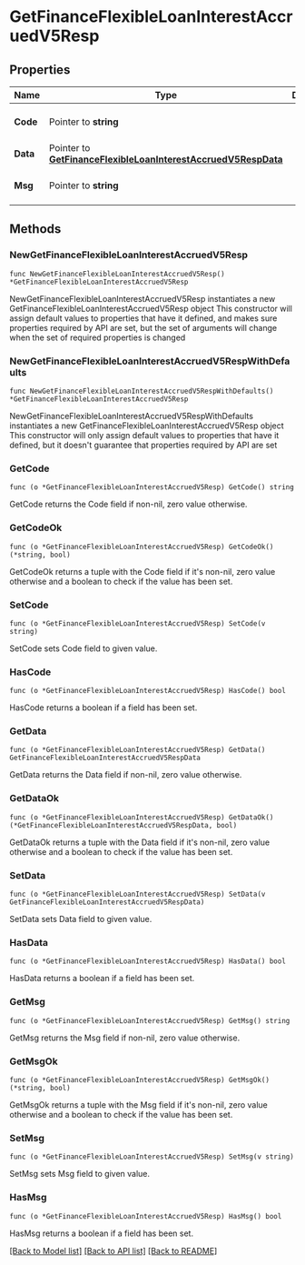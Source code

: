 # GetFinanceFlexibleLoanInterestAccruedV5Resp

## Properties

Name | Type | Description | Notes
------------ | ------------- | ------------- | -------------
**Code** | Pointer to **string** |  | [optional] [default to ""]
**Data** | Pointer to [**GetFinanceFlexibleLoanInterestAccruedV5RespData**](GetFinanceFlexibleLoanInterestAccruedV5RespData.md) |  | [optional] 
**Msg** | Pointer to **string** |  | [optional] [default to ""]

## Methods

### NewGetFinanceFlexibleLoanInterestAccruedV5Resp

`func NewGetFinanceFlexibleLoanInterestAccruedV5Resp() *GetFinanceFlexibleLoanInterestAccruedV5Resp`

NewGetFinanceFlexibleLoanInterestAccruedV5Resp instantiates a new GetFinanceFlexibleLoanInterestAccruedV5Resp object
This constructor will assign default values to properties that have it defined,
and makes sure properties required by API are set, but the set of arguments
will change when the set of required properties is changed

### NewGetFinanceFlexibleLoanInterestAccruedV5RespWithDefaults

`func NewGetFinanceFlexibleLoanInterestAccruedV5RespWithDefaults() *GetFinanceFlexibleLoanInterestAccruedV5Resp`

NewGetFinanceFlexibleLoanInterestAccruedV5RespWithDefaults instantiates a new GetFinanceFlexibleLoanInterestAccruedV5Resp object
This constructor will only assign default values to properties that have it defined,
but it doesn't guarantee that properties required by API are set

### GetCode

`func (o *GetFinanceFlexibleLoanInterestAccruedV5Resp) GetCode() string`

GetCode returns the Code field if non-nil, zero value otherwise.

### GetCodeOk

`func (o *GetFinanceFlexibleLoanInterestAccruedV5Resp) GetCodeOk() (*string, bool)`

GetCodeOk returns a tuple with the Code field if it's non-nil, zero value otherwise
and a boolean to check if the value has been set.

### SetCode

`func (o *GetFinanceFlexibleLoanInterestAccruedV5Resp) SetCode(v string)`

SetCode sets Code field to given value.

### HasCode

`func (o *GetFinanceFlexibleLoanInterestAccruedV5Resp) HasCode() bool`

HasCode returns a boolean if a field has been set.

### GetData

`func (o *GetFinanceFlexibleLoanInterestAccruedV5Resp) GetData() GetFinanceFlexibleLoanInterestAccruedV5RespData`

GetData returns the Data field if non-nil, zero value otherwise.

### GetDataOk

`func (o *GetFinanceFlexibleLoanInterestAccruedV5Resp) GetDataOk() (*GetFinanceFlexibleLoanInterestAccruedV5RespData, bool)`

GetDataOk returns a tuple with the Data field if it's non-nil, zero value otherwise
and a boolean to check if the value has been set.

### SetData

`func (o *GetFinanceFlexibleLoanInterestAccruedV5Resp) SetData(v GetFinanceFlexibleLoanInterestAccruedV5RespData)`

SetData sets Data field to given value.

### HasData

`func (o *GetFinanceFlexibleLoanInterestAccruedV5Resp) HasData() bool`

HasData returns a boolean if a field has been set.

### GetMsg

`func (o *GetFinanceFlexibleLoanInterestAccruedV5Resp) GetMsg() string`

GetMsg returns the Msg field if non-nil, zero value otherwise.

### GetMsgOk

`func (o *GetFinanceFlexibleLoanInterestAccruedV5Resp) GetMsgOk() (*string, bool)`

GetMsgOk returns a tuple with the Msg field if it's non-nil, zero value otherwise
and a boolean to check if the value has been set.

### SetMsg

`func (o *GetFinanceFlexibleLoanInterestAccruedV5Resp) SetMsg(v string)`

SetMsg sets Msg field to given value.

### HasMsg

`func (o *GetFinanceFlexibleLoanInterestAccruedV5Resp) HasMsg() bool`

HasMsg returns a boolean if a field has been set.


[[Back to Model list]](../README.md#documentation-for-models) [[Back to API list]](../README.md#documentation-for-api-endpoints) [[Back to README]](../README.md)



